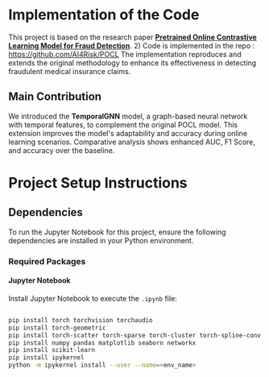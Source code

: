 # Implementation of the Code

This project is based on the research paper [**Pretrained Online Contrastive Learning Model for Fraud Detection**](https://ojs.aaai.org/index.php/AAAI/article/view/30259). 
2) Code is implemented in the repo : https://github.com/AI4Risk/POCL
The implementation reproduces and extends the original methodology to enhance its effectiveness in detecting fraudulent medical insurance claims.

## Main Contribution
We introduced the **TemporalGNN** model, a graph-based neural network with temporal features, to complement the original POCL model. This extension improves the model's adaptability and accuracy during online learning scenarios. Comparative analysis shows enhanced AUC, F1 Score, and accuracy over the baseline.



# Project Setup Instructions

## Dependencies

To run the Jupyter Notebook for this project, ensure the following dependencies are installed in your Python environment.

### Required Packages
#### Jupyter Notebook
Install Jupyter Notebook to execute the `.ipynb` file:
```bash

pip install torch torchvision torchaudio
pip install torch-geometric
pip install torch-scatter torch-sparse torch-cluster torch-spline-conv
pip install numpy pandas matplotlib seaborn networkx
pip install scikit-learn
pip install ipykernel
python -m ipykernel install --user --name=<env_name>


